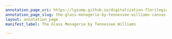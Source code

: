 ```yaml
---
annotation_page_uri: https://lgsump.github.io/digitalization-florilegium/annotations/the-glass-menagerie-by-tennessee-williams-canvas-1-651-544332.json
annotation_page_slug: the-glass-menagerie-by-tennessee-williams-canvas-1-651-544332
layout: annotation_page
manifest_label: The Glass Menagerie by Tennessee Williams

---
```


